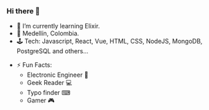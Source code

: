 ### Hi there 👋

- 🌱 I’m currently learning Elixir.
- 🏡 Medellín, Colombia.
- 🕹 Tech: Javascript, React, Vue, HTML, CSS, NodeJS, MongoDB, PostgreSQL and others...
* ⚡ Fun Facts:
  * Electronic Engineer 🤖
  * Geek Reader :computer: 
  * Typo finder ⌨  
  * Gamer :video_game:


